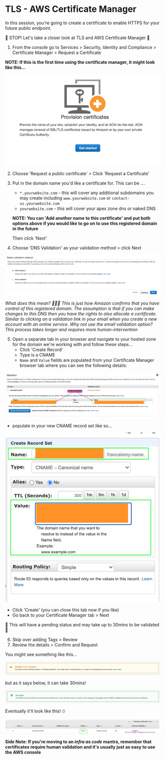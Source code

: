 # TLS - AWS Certificate Manager

In this session, you're going to create a certificate to enable HTTPS for your future public endpoint.

🛑 STOP! Let's take a closer look at TLS and AWS Certificate Manager 🛑

1. From the console go to Services > Security, Identity and Compliance > Certificate Manager > Request a Certificate

__NOTE: If this is the first time using the certificate manager, it might look like this...__

![Cert Landing Page](images/cert-landing-page.png)


2. Choose 'Request a public certificate' > Click 'Request a Certificate'

3. Put in the domain name you'd like a certificate for. This can be ....
    - `*.yourwebsite.com` - this will cover any additional subdomains you may create including `www.yourwebsite.com` or `contact-us.yourwebsite.com`
    - `yourwebsite.com` - this will cover your apex zone dns or naked DNS

    __NOTE: You can 'Add another name to this certificate' and put both options above if you would like to go on to use this registered domain in the future__

    Then click 'Next'

4. Choose 'DNS Validation' as your validation method > click Next

![DNS Validation](images/choose-dns.png)

  *What does this mean?  💁🏼‍♀️*
  *This is just how Amazon confirms that you have control of this registered domain. The assumption is that if you can make changes to this DNS then you have the rights to also allocate a certificate. Similar to clicking on a validation link in your email when you create a new account with an online service.*
  *Why not use the email validation option? This process takes longer and requires more human-intervention*

5. Open a separate tab in your browser and navigate to your hosted zone for the domain we're working with and follow these steps...
    - Click 'Create Record'
    - Type is a CNAME
    - `Name` and `Value` fields are populated from your Certificate Manager browser tab where you can see the following details:

![DNS Validation Details](images/dns-validation-details.png)

   - populate in your new CNAME record set like so...
  
  ![CNAME DNS](images/dns-validation.png)

  - Click 'Create' (you can close this tab now if you like)
  - Go back to your Certificate Manager tab > Next

  🚨 This will have a pending status and may take up to 30mins to be validated 🚨

6. Skip over adding Tags > Review
7. Review the details > Confirm and Request

You might see something like this...

![Pending DNS Validation](images/validation-not-complete.png)

  but as it says below, it can take 30mins!

![Pending DNS Validation](images/success-dns-validation.png)



Eventually it'll look like this! ⏱

![Cert Issue](images/certificate-issued.png)



__Side Note: If you're moving to an  *infra as code*  mantra, remember that certificates require human validation and it's usually just as easy to use the AWS console__